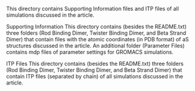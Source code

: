 This directory contains Supporting Information files and ITP files of all simulations discussed in the article. 

Supporting Information
This directory contains (besides the README.txt) three folders (Rod Binding Dimer, Twister Binding Dimer, and Beta Strand Dimer) that contain files with the atomic coordinates (in PDB format) of aS structures discussed in the article. An additional folder (Parameter Files) contains mdp files of parameter settings for GROMACS simulations. 

ITP Files
This directory contains (besides the README.txt) three folders (Rod Binding Dimer, Twister Binding Dimer, and Beta Strand Dimer) that contain ITP files (separated by chain) of all simulations discussed in the article.
